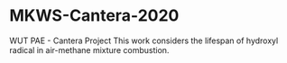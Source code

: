 # MKWS-Cantera-2020
WUT PAE - Cantera Project
This work considers the lifespan of hydroxyl radical in air-methane mixture combustion.
